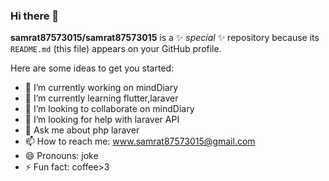 ### Hi there 👋


**samrat87573015/samrat87573015** is a ✨ _special_ ✨ repository because its `README.md` (this file) appears on your GitHub profile.

Here are some ideas to get you started:

- 🔭 I’m currently working on mindDiary
- 🌱 I’m currently learning flutter,laraver
- 👯 I’m looking to collaborate on mindDiary
- 🤔 I’m looking for help with laraver API
- 💬 Ask me about php laraver
- 📫 How to reach me: www.samrat87573015@gmail.com
- 😄 Pronouns: joke
- ⚡ Fun fact: coffee>3

